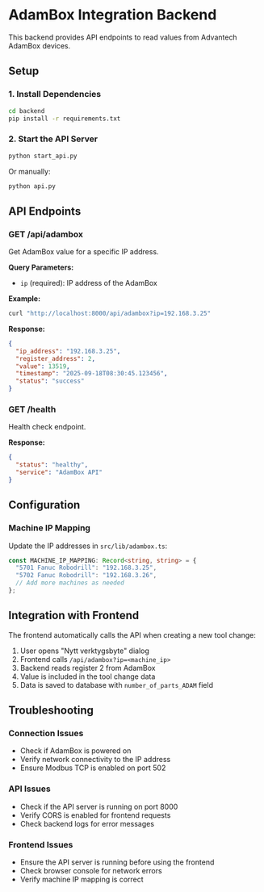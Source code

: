 # AdamBox Integration Backend

This backend provides API endpoints to read values from Advantech AdamBox devices.

## Setup

### 1. Install Dependencies
```bash
cd backend
pip install -r requirements.txt
```

### 2. Start the API Server
```bash
python start_api.py
```

Or manually:
```bash
python api.py
```

## API Endpoints

### GET /api/adambox
Get AdamBox value for a specific IP address.

**Query Parameters:**
- `ip` (required): IP address of the AdamBox

**Example:**
```bash
curl "http://localhost:8000/api/adambox?ip=192.168.3.25"
```

**Response:**
```json
{
  "ip_address": "192.168.3.25",
  "register_address": 2,
  "value": 13519,
  "timestamp": "2025-09-18T08:30:45.123456",
  "status": "success"
}
```

### GET /health
Health check endpoint.

**Response:**
```json
{
  "status": "healthy",
  "service": "AdamBox API"
}
```

## Configuration

### Machine IP Mapping
Update the IP addresses in `src/lib/adambox.ts`:

```typescript
const MACHINE_IP_MAPPING: Record<string, string> = {
  "5701 Fanuc Robodrill": "192.168.3.25",
  "5702 Fanuc Robodrill": "192.168.3.26",
  // Add more machines as needed
};
```

## Integration with Frontend

The frontend automatically calls the API when creating a new tool change:

1. User opens "Nytt verktygsbyte" dialog
2. Frontend calls `/api/adambox?ip=<machine_ip>`
3. Backend reads register 2 from AdamBox
4. Value is included in the tool change data
5. Data is saved to database with `number_of_parts_ADAM` field

## Troubleshooting

### Connection Issues
- Check if AdamBox is powered on
- Verify network connectivity to the IP address
- Ensure Modbus TCP is enabled on port 502

### API Issues
- Check if the API server is running on port 8000
- Verify CORS is enabled for frontend requests
- Check backend logs for error messages

### Frontend Issues
- Ensure the API server is running before using the frontend
- Check browser console for network errors
- Verify machine IP mapping is correct